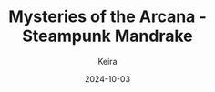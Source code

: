 ---
title: 'Mysteries of the Arcana - Steampunk Mandrake'
alt: 'Mysteries of the Arcana'
date: '2024-10-03'
author: 'Keira'
artist: 'Keira'
---